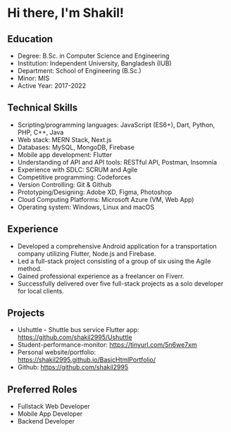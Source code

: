 # Hi there, I'm Shakil!

## Education
- Degree: B.Sc. in Computer Science and Engineering
- Institution: Independent University, Bangladesh (IUB)
- Department: School of Engineering (B.Sc.)
- Minor: MIS
- Active Year: 2017-2022

## Technical Skills
- Scripting/programming languages: JavaScript (ES6+), Dart, Python, PHP, C++, Java
- Web stack: MERN Stack, Next.js
- Databases: MySQL, MongoDB, Firebase
- Mobile app development: Flutter
- Understanding of API and API tools: RESTful API, Postman, Insomnia
- Experience with SDLC: SCRUM and Agile
- Competitive programming: Codeforces
- Version Controlling: Git & Github
- Prototyping/Designing: Adobe XD, Figma, Photoshop
- Cloud Computing Platforms: Microsoft Azure (VM, Web App)
- Operating system: Windows, Linux and macOS

## Experience
- Developed a comprehensive Android application for a transportation company utilizing Flutter, Node.js and Firebase.
- Led a full-stack project consisting of a group of six using the Agile method.
- Gained professional experience as a freelancer on Fiverr.
- Successfully delivered over five full-stack projects as a solo developer for local clients.

## Projects
- Ushuttle - Shuttle bus service Flutter app: https://github.com/shakil2995/Ushuttle
- Student-performance-monitor: https://tinyurl.com/5n6we7xm
- Personal website/portfolio: https://shakil2995.github.io/BasicHtmlPortfolio/
- Github: https://github.com/shakil2995

## Preferred Roles
- Fullstack Web Developer
- Mobile App Developer
- Backend Developer
